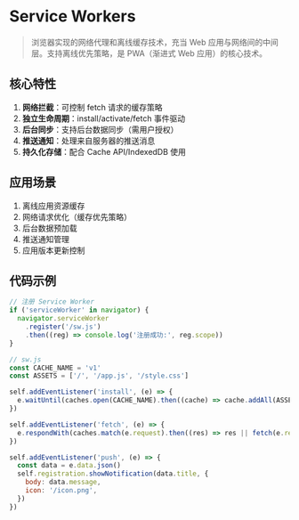 # Service Workers

> 浏览器实现的网络代理和离线缓存技术，充当 Web 应用与网络间的中间层。支持离线优先策略，是 PWA（渐进式 Web 应用）的核心技术。

## 核心特性

1. **网络拦截**：可控制 fetch 请求的缓存策略
2. **独立生命周期**：install/activate/fetch 事件驱动
3. **后台同步**：支持后台数据同步（需用户授权）
4. **推送通知**：处理来自服务器的推送消息
5. **持久化存储**：配合 Cache API/IndexedDB 使用

## 应用场景

1. 离线应用资源缓存
2. 网络请求优化（缓存优先策略）
3. 后台数据预加载
4. 推送通知管理
5. 应用版本更新控制

## 代码示例

```js
// 注册 Service Worker
if ('serviceWorker' in navigator) {
  navigator.serviceWorker
    .register('/sw.js')
    .then((reg) => console.log('注册成功:', reg.scope))
}

// sw.js
const CACHE_NAME = 'v1'
const ASSETS = ['/', '/app.js', '/style.css']

self.addEventListener('install', (e) => {
  e.waitUntil(caches.open(CACHE_NAME).then((cache) => cache.addAll(ASSETS)))
})

self.addEventListener('fetch', (e) => {
  e.respondWith(caches.match(e.request).then((res) => res || fetch(e.request)))
})

self.addEventListener('push', (e) => {
  const data = e.data.json()
  self.registration.showNotification(data.title, {
    body: data.message,
    icon: '/icon.png',
  })
})
```
